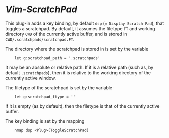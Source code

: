 *Vim-ScratchPad*
================

This plug-in adds a key binding, by default `dsp` (= `Display Scratch Pad`), that toggles
a scratchpad.
By default, it assumes the filetype `FT` and working directory `CWD` of the
currently active buffer, and is stored in `CWD/.scratchpads/scratchpad.FT`.

The directory where the scratchpad is stored in is set by the variable
```vim
    let g:scratchpad_path = '.scratchpads'
```
It may be an absolute or relative path.
If it is a relative path (such as, by default `.scratchpads`), then it is relative to the working directory of the currently active window.

The filetype of the scratchpad is set by the variable
```vim
    let g:scratchpad_ftype = ''
```
If it is empty (as by default), then the filetype is that of the currently active buffer.

The key binding is set by the mapping
```vim
    nmap dsp <Plug>(ToggleScratchPad)
```
